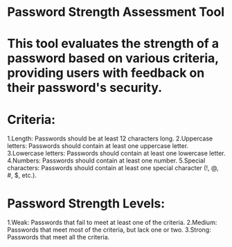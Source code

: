 # Password Strength Assessment Tool

# This tool evaluates the strength of a password based on various criteria, providing users with feedback on their password's security.
# Criteria:

1.Length: Passwords should be at least 12 characters long.
2.Uppercase letters: Passwords should contain at least one uppercase letter.
3.Lowercase letters: Passwords should contain at least one lowercase letter.
4.Numbers: Passwords should contain at least one number.
5.Special characters: Passwords should contain at least one special character (!, @, #, $, etc.).

# Password Strength Levels:

1.Weak: Passwords that fail to meet at least one of the criteria.
2.Medium: Passwords that meet most of the criteria, but lack one or two.
3.Strong: Passwords that meet all the criteria.
